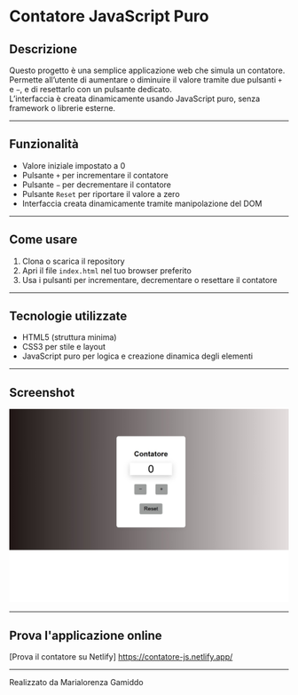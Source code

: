 # Contatore JavaScript Puro

## Descrizione

Questo progetto è una semplice applicazione web che simula un contatore.  
Permette all’utente di aumentare o diminuire il valore tramite due pulsanti `+` e `−`, e di resettarlo con un pulsante dedicato.  
L’interfaccia è creata dinamicamente usando JavaScript puro, senza framework o librerie esterne.

---

## Funzionalità

- Valore iniziale impostato a 0
- Pulsante `+` per incrementare il contatore
- Pulsante `−` per decrementare il contatore
- Pulsante `Reset` per riportare il valore a zero
- Interfaccia creata dinamicamente tramite manipolazione del DOM

---

## Come usare

1. Clona o scarica il repository
2. Apri il file `index.html` nel tuo browser preferito
3. Usa i pulsanti per incrementare, decrementare o resettare il contatore

---

## Tecnologie utilizzate

- HTML5 (struttura minima)
- CSS3 per stile e layout
- JavaScript puro per logica e creazione dinamica degli elementi

---

## Screenshot

![Screenshot del contatore](img.jpg)

---

## Prova l'applicazione online

[Prova il contatore su Netlify] https://contatore-js.netlify.app/

---


Realizzato da Marialorenza Gamiddo
